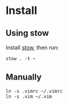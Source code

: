 # Install
## Using stow
Install [stow](https://www.gnu.org/software/stow/), then run:

    stow . -t ~

## Manually

    ln -s .vimrc ~/.vimrc
    ln -s .vim ~/.vim
